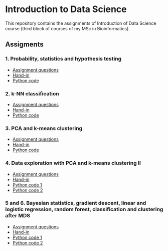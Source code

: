 # Introduction to Data Science

This repository contains the assignments of Introduction of Data Science course (third block of courses of my MSc in Bioinformatics). 

## Assigments

### 1. Probability, statistics and hypothesis testing
* [Assignment questions]()
* [Hand-in]()
* [Python code]()

### 2. k-NN classification
* [Assignment questions]()
* [Hand-in]()
* [Python code]()

### 3. PCA and k-means clustering
* [Assignment questions]()
* [Hand-in]()
* [Python code]()

### 4. Data exploration with PCA and k-means clustering II
* [Assignment questions]()
* [Hand-in]()
* [Python code 1]()
* [Python code 2]()

### 5 and 6. Bayesian statistics, gradient descent, linear and logistic regression, random forest, classification and clustering after MDS
* [Assignment questions]()
* [Hand-in]()
* [Python code 1]()
* [Python code 2]()